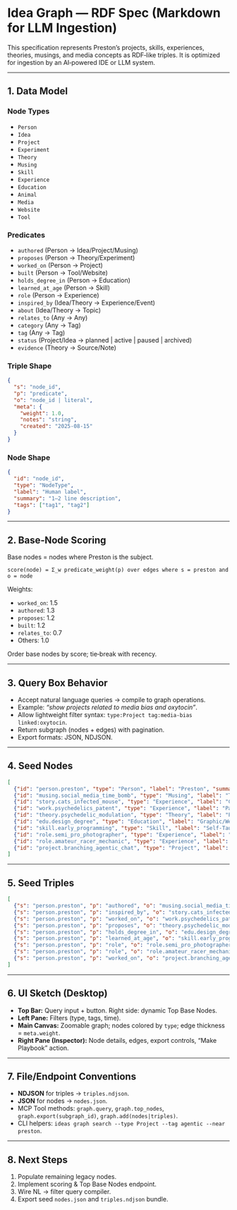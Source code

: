 # Idea Graph — RDF Spec (Markdown for LLM Ingestion)

This specification represents Preston’s projects, skills, experiences, theories, musings, and media concepts as RDF‑like triples. It is optimized for ingestion by an AI‑powered IDE or LLM system.

---

## 1. Data Model

### Node Types
- `Person`
- `Idea`
- `Project`
- `Experiment`
- `Theory`
- `Musing`
- `Skill`
- `Experience`
- `Education`
- `Animal`
- `Media`
- `Website`
- `Tool`

### Predicates
- `authored` (Person → Idea/Project/Musing)
- `proposes` (Person → Theory/Experiment)
- `worked_on` (Person → Project)
- `built` (Person → Tool/Website)
- `holds_degree_in` (Person → Education)
- `learned_at_age` (Person → Skill)
- `role` (Person → Experience)
- `inspired_by` (Idea/Theory → Experience/Event)
- `about` (Idea/Theory → Topic)
- `relates_to` (Any → Any)
- `category` (Any → Tag)
- `tag` (Any → Tag)
- `status` (Project/Idea → planned | active | paused | archived)
- `evidence` (Theory → Source/Note)

### Triple Shape
```json
{
  "s": "node_id",
  "p": "predicate",
  "o": "node_id | literal",
  "meta": {
    "weight": 1.0,
    "notes": "string",
    "created": "2025-08-15"
  }
}
```

### Node Shape
```json
{
  "id": "node_id",
  "type": "NodeType",
  "label": "Human label",
  "summary": "1–2 line description",
  "tags": ["tag1", "tag2"]
}
```

---

## 2. Base‑Node Scoring

Base nodes = nodes where Preston is the subject.

```
score(node) = Σ_w predicate_weight(p) over edges where s = preston and o = node
```

Weights:
- `worked_on`: 1.5
- `authored`: 1.3
- `proposes`: 1.2
- `built`: 1.2
- `relates_to`: 0.7
- Others: 1.0

Order base nodes by score; tie‑break with recency.

---

## 3. Query Box Behavior
- Accept natural language queries → compile to graph operations.
- Example: *“show projects related to media bias and oxytocin”*.
- Allow lightweight filter syntax: `type:Project tag:media-bias linked:oxytocin`.
- Return subgraph (nodes + edges) with pagination.
- Export formats: JSON, NDJSON.

---

## 4. Seed Nodes
```json
[
  {"id": "person.preston", "type": "Person", "label": "Preston", "summary": "Human of many plots", "tags": ["founder","developer","parent"]},
  {"id": "musing.social_media_time_bomb", "type": "Musing", "label": "Ticking Time Bomb: Social Media & Corporations", "summary": "Speculation that current incentive structures make both social platforms and large corporations brittle and societally hazardous.", "tags": ["incentives","fragility","society"]},
  {"id": "story.cats_infected_mouse", "type": "Experience", "label": "Cats: Infected Mouse Origin", "summary": "A formative story: love for cats and meme-chaos traced back to an infected mouse encounter.", "tags": ["cats","origin","memes"]},
  {"id": "work.psychedelics_patent", "type": "Experience", "label": "Patented Psychedelic Formula", "summary": "Co-developed a patented formulation; industry path blocked by $$$ scale to approval.", "tags": ["psychedelics","patent"]},
  {"id": "theory.psychedelic_modulation", "type": "Theory", "label": "Psychedelic Modulation Theory", "summary": "Therapeutic action via modulation of predictive coding/priors and interoceptive precision; state-dependent plasticity.", "tags": ["predictive-processing","interoception"]},
  {"id": "edu.design_degree", "type": "Education", "label": "Graphic/Web Design Degree", "summary": "Formal education in graphic & web design; later adjunct instructor.", "tags": ["design","web"]},
  {"id": "skill.early_programming", "type": "Skill", "label": "Self-Taught Programming (childhood)", "summary": "Learned programming very young (circa ages 6–8), from AppleSoft BASIC onward.", "tags": ["programming","early"]},
  {"id": "role.semi_pro_photographer", "type": "Experience", "label": "Semi-Pro Photographer", "summary": "Paid and portfolio-grade work; visual systems sense honed.", "tags": ["photography"]},
  {"id": "role.amateur_racer_mechanic", "type": "Experience", "label": "Regional Amateur Racer & Makeshift Mechanic", "summary": "Competitive regional racing; hands-on wrenching and tuning.", "tags": ["motorsport","mechanic"]},
  {"id": "project.branching_agentic_chat", "type": "Project", "label": "Branching Agentic AI Chat Tool", "summary": "DAG of thoughts with agent roles; exports reproducible playbooks; MCP-aware.", "tags": ["agentic","graph","MCP"]}
]
```

---

## 5. Seed Triples
```json
[
  {"s": "person.preston", "p": "authored", "o": "musing.social_media_time_bomb", "meta": {"weight": 1.3}},
  {"s": "person.preston", "p": "inspired_by", "o": "story.cats_infected_mouse"},
  {"s": "person.preston", "p": "worked_on", "o": "work.psychedelics_patent", "meta": {"weight": 1.5}},
  {"s": "person.preston", "p": "proposes", "o": "theory.psychedelic_modulation", "meta": {"weight": 1.2}},
  {"s": "person.preston", "p": "holds_degree_in", "o": "edu.design_degree"},
  {"s": "person.preston", "p": "learned_at_age", "o": "skill.early_programming", "meta": {"notes": "ages 6–8"}},
  {"s": "person.preston", "p": "role", "o": "role.semi_pro_photographer"},
  {"s": "person.preston", "p": "role", "o": "role.amateur_racer_mechanic"},
  {"s": "person.preston", "p": "worked_on", "o": "project.branching_agentic_chat", "meta": {"weight": 1.5}}
]
```

---

## 6. UI Sketch (Desktop)
- **Top Bar:** Query input + button. Right side: dynamic Top Base Nodes.
- **Left Pane:** Filters (type, tags, time).
- **Main Canvas:** Zoomable graph; nodes colored by `type`; edge thickness = `meta.weight`.
- **Right Pane (Inspector):** Node details, edges, export controls, “Make Playbook” action.

---

## 7. File/Endpoint Conventions
- **NDJSON** for triples → `triples.ndjson`.
- **JSON** for nodes → `nodes.json`.
- MCP Tool methods: `graph.query`, `graph.top_nodes`, `graph.export(subgraph_id)`, `graph.add(nodes|triples)`.
- CLI helpers: `ideas graph search --type Project --tag agentic --near preston`.

---

## 8. Next Steps
1. Populate remaining legacy nodes.
2. Implement scoring & Top Base Nodes endpoint.
3. Wire NL → filter query compiler.
4. Export seed `nodes.json` and `triples.ndjson` bundle.

